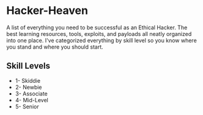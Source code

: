 # Hacker-Heaven
A list of everything you need to be successful as an Ethical Hacker.  The best learning resources, tools, exploits, and payloads all neatly organized into one place.  I've categorized everything by skill level so you know where you stand and where you should start.

## Skill Levels
- 1- Skiddie
- 2- Newbie
- 3- Associate
- 4- Mid-Level
- 5- Senior
